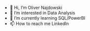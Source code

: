 - 👋 Hi, I’m Oliver Najdowski
- 👀 I’m interested in Data Analysis
- 🌱 I’m currently learning SQL/PowerBI
- 📫 How to reach me LinkedIn

<!---
OliverRM9/OliverRM9 is a ✨ special ✨ repository because its `README.md` (this file) appears on your GitHub profile.
You can click the Preview link to take a look at your changes.
--->
